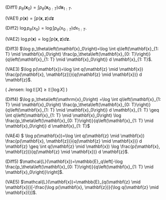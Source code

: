 (Diff1) $p_\theta\left(\mathbf{x}_0\right)=\int p_\theta\left(\mathbf{x}_{0 : T}\right) d \mathbf{x}_{1: T}$.

(VAE1) $p(\mathbf{x})=\int p(\mathbf{x}, \mathbf{z}) d \mathbf{z}$



(Diff2) $\log p_\theta\left(\mathrm{x}_0\right)=\log \int p_\theta\left(\mathrm{x}_{0 : T}\right) d \mathrm{x}_{1: T}$.

(VAE2) $\log p(\mathbf{x})=\log \int p(\mathbf{x}, \mathbf{z}) d \mathbf{z}$.



(Diff3) $\log p_\theta\left(\mathbf{x}_0\right)=\log \int q\left(\mathbf{x}_{1: T} \mid \mathbf{x}_0\right) \frac{p_\theta\left(\mathbf{x}_{0: T}\right)}{q\left(\mathbf{x}_{1: T} \mid \mathbf{x}_0\right)}  d \mathbf{x}_{1: T}$.

(VAE3) $\log p(\mathbf{x})=\log \int q(\mathbf{z} \mid \mathbf{x}) \frac{p(\mathbf{x}, \mathbf{z})}{q(\mathbf{z} \mid \mathbf{x})} d \mathbf{z}$.



( Jensen: $\log \mathbb{E}[X] \geq \mathbb{E}[\log X]$ )

(Diff4) $\log p_\theta\left(\mathrm{x}_0\right) =\log \int q\left(\mathbf{x}_{1: T} \mid \mathbf{x}_0\right) \frac{p_\theta\left(\mathbf{x}_{0: T}\right)}{q\left(\mathbf{x}_{1: T} \mid \mathbf{x}_0\right)}  d \mathbf{x}_{1: T} \geq  \int q\left(\mathbf{x}_{1: T} \mid \mathbf{x}_0\right) \log \frac{p_\theta\left(\mathbf{x}_{0: T}\right)}{q\left(\mathbf{x}_{1: T} \mid \mathbf{x}_0\right)}  d \mathbf{x}_{1: T}$ 

(VAE4) $
\log p(\mathbf{x})=\log \int q(\mathbf{z} \mid \mathbf{x}) \frac{p(\mathbf{x}, \mathbf{z})}{q(\mathbf{z} \mid \mathbf{x})} d \mathbf{z} 
\geq \int q(\mathbf{z} \mid \mathbf{x}) \log \frac{p(\mathbf{x}, \mathbf{z})}{q(\mathbf{z} \mid \mathbf{x})} d \mathbf{z}$.



(Diff5) $\mathcal{L}(\mathbf{x})=\mathbb{E}_q\left[-\log \frac{p_\theta\left(\mathbf{x}_{0: T}\right)}{q\left(\mathbf{x}_{1: T} \mid \mathbf{x}_0\right)}\right]$.

(VAE5) $\mathcal{L}(\mathbf{x})=\mathbb{E}_{q(\mathbf{z} \mid \mathbf{x})}[-\frac{\log p(\mathbf{x}, \mathbf{z})}{\log q(\mathbf{z} \mid \mathbf{x})}]$.





